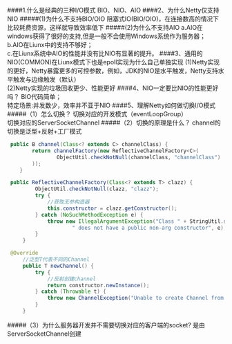 ####1.什么是经典的三种I/O模式
BIO、NIO、AIO
####2、为什么Netty仅支持NIO
#####(1)为什么不支持BIO/OIO
阻塞式IO(BIO/OIO)，在连接数高的情况下比较耗费资源，这样就导致效率低下
#####(2)为什么不支持AIO
a.AIO在windows获得了很好的支持,但是一般不会使用Windows系统作为服务器；<br/>
b.AIO在Liunx中的支持不够好；<br/>
c.在Liunx系统中AIO的性能并没有比NIO有显著的提升。<brr/>
####3、通用的NIO(COMMON)在Liunx模式下也是epoll实现为什么自己单独实现
(1)Netty实现的更好，Netty暴露更多的可控参数，例如，JDK的NIO是水平触发，Netty支持水平触发与边缘触发（默认）
<br/>
(2)Netty实现的垃圾回收更少、性能更好
####4、NIO一定要比NIO的性能更好吗？
BIO代码简单；<br/>
特定场景:并发数少，效率并不亚于NIO
####5、理解Netty如何做切换I/O模式
#####（1）怎么切换？
切换对应的开发模式（eventLoopGroup）<br/>
切换对应的ServerSocketChannel
#####（2）切换的原理是什么？
channel的切换是泛型+反射+工厂模式<br/>
```java
 public B channel(Class<? extends C> channelClass) {
        return channelFactory(new ReflectiveChannelFactory<C>(
                ObjectUtil.checkNotNull(channelClass, "channelClass")
        ));
    }
```
```java
 public ReflectiveChannelFactory(Class<? extends T> clazz) {
         ObjectUtil.checkNotNull(clazz, "clazz");
         try {
             //获取无参构造器
             this.constructor = clazz.getConstructor();
         } catch (NoSuchMethodException e) {
             throw new IllegalArgumentException("Class " + StringUtil.simpleClassName(clazz) +
                     " does not have a public non-arg constructor", e);
         }
     }
```
```java
 @Override
     //泛型T代表不同的Channel
     public T newChannel() {
         try {
             //反射创建channel
             return constructor.newInstance();
         } catch (Throwable t) {
             throw new ChannelException("Unable to create Channel from class " + constructor.getDeclaringClass(), t);
         }
     }
```
#####（3）为什么服务器开发并不需要切换对应的客户端的socket?
是由ServerSocketChannel创建





